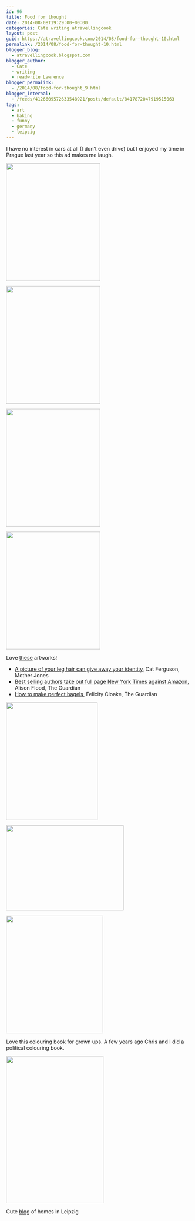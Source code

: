 ```yaml
---
id: 96
title: Food for thought
date: 2014-08-08T19:29:00+00:00
categories: Cate writing atravellingcook
layout: post
guid: https://atravellingcook.com/2014/08/food-for-thought-10.html
permalink: /2014/08/food-for-thought-10.html
blogger_blog:
  - atravellingcook.blogspot.com
blogger_author:
  - Cate
  - writing
  - readwrite Lawrence
blogger_permalink:
  - /2014/08/food-for-thought_9.html
blogger_internal:
  - /feeds/4126609572633548921/posts/default/8417872047919515063
tags:
  - art
  - baking
  - funny
  - germany
  - leipzig
---
```

I have no interest in cars at all (I don&#8217;t even drive) but I enjoyed my time in Prague last year so this ad makes me laugh.




  <a  href="https://1.bp.blogspot.com/-EPVxJVb_AXk/U-UB350Kc7I/AAAAAAAAJIE/sdMSEvWIwhs/s1600/3033776-slide-s-3-book-covers-little-movies.jpg"><img src="https://1.bp.blogspot.com/-EPVxJVb_AXk/U-UB350Kc7I/AAAAAAAAJIE/sdMSEvWIwhs/s1600/3033776-slide-s-3-book-covers-little-movies.jpg" alt="" width="256" height="320" border="0" /></a>









  <a  href="https://4.bp.blogspot.com/-7QEFEk4hNxY/U-UB3x_A-fI/AAAAAAAAJIA/RC73WQuhVHU/s1600/3033776-slide-s-6-book-covers-little-movies.jpg"><img src="https://4.bp.blogspot.com/-7QEFEk4hNxY/U-UB3x_A-fI/AAAAAAAAJIA/RC73WQuhVHU/s1600/3033776-slide-s-6-book-covers-little-movies.jpg" alt="" width="256" height="320" border="0" /></a>









  <a  href="https://4.bp.blogspot.com/-DJSmebjTMSQ/U-UB3_Y3KhI/AAAAAAAAJH8/jRkLFN44TRc/s1600/3033776-slide-s-7-book-covers-little-movies.jpg"><img src="https://4.bp.blogspot.com/-DJSmebjTMSQ/U-UB3_Y3KhI/AAAAAAAAJH8/jRkLFN44TRc/s1600/3033776-slide-s-7-book-covers-little-movies.jpg" alt="" width="256" height="320" border="0" /></a>









  <a  href="https://3.bp.blogspot.com/-Rc-KGUG61_c/U-UB58KvLqI/AAAAAAAAJIU/LVQZZDv7bS4/s1600/3033776-slide-s-8-book-covers-little-movies.jpg"><img src="https://3.bp.blogspot.com/-Rc-KGUG61_c/U-UB58KvLqI/AAAAAAAAJIU/LVQZZDv7bS4/s1600/3033776-slide-s-8-book-covers-little-movies.jpg" alt="" width="256" height="320" border="0" /></a>


Love [these](https://www.fastcocreate.com/3033776/see-game-of-thrones-kill-bill-shaun-of-the-dead-godzilla-and-more-as-childrens-books#13) artworks!

  * [A picture of your leg hair can give away your identity](https://www.motherjones.com/blue-marble/2014/08/5-creepy-ways-science-can-identify-you), Cat Ferguson, Mother Jones
  * [Best selling authors take out full page New York Times against Amazon](https://www.theguardian.com/books/2014/aug/08/authors-ad-new-york-times-petition-amazon), Alison Flood, The Guardian
  * [How to make perfect bagels](https://www.theguardian.com/lifeandstyle/wordofmouth/2014/aug/07/how-to-make-perfect-bagels), Felicity Cloake, The Guardian


  <a  href="https://2.bp.blogspot.com/-wvJo86g1RdU/U-UUH-3L5QI/AAAAAAAAJJA/W8XEwrzh9cA/s1600/coloring2.png"><img src="https://2.bp.blogspot.com/-wvJo86g1RdU/U-UUH-3L5QI/AAAAAAAAJJA/W8XEwrzh9cA/s1600/coloring2.png" alt="" width="249" height="320" border="0" /></a>



  <a  href="https://3.bp.blogspot.com/-vINc-Oxq6Xk/U-UUHwGxf9I/AAAAAAAAJI4/_zGxut_cbIo/s1600/coloring11.png"><img src="https://3.bp.blogspot.com/-vINc-Oxq6Xk/U-UUHwGxf9I/AAAAAAAAJI4/_zGxut_cbIo/s1600/coloring11.png" alt="" width="320" height="232" border="0" /></a>



  <a  href="https://2.bp.blogspot.com/-H2qlsQlNkTk/U-UUIAFX8oI/AAAAAAAAJI8/prJafsvcLWk/s1600/coloring16.png"><img src="https://2.bp.blogspot.com/-H2qlsQlNkTk/U-UUIAFX8oI/AAAAAAAAJI8/prJafsvcLWk/s1600/coloring16.png" alt="" width="264" height="320" border="0" /></a>


Love [this](https://www.sadanduseless.com/2014/07/coloring-book-for-grown-ups/#jO4mqRQrgiK2Ym10.01) colouring book for grown ups. A few years ago Chris and I did a political colouring book.


  <a  href="https://2.bp.blogspot.com/-CxKLJiFkSP4/U-UXAciYjdI/AAAAAAAAJJU/qzAagyjzZwU/s1600/26.jpg"><img src="https://2.bp.blogspot.com/-CxKLJiFkSP4/U-UXAciYjdI/AAAAAAAAJJU/qzAagyjzZwU/s1600/26.jpg" alt="" width="265" height="400" border="0" /></a>


Cute [blog](https://blog.lvz-online.de/untermdach/) of homes in Leipzig
